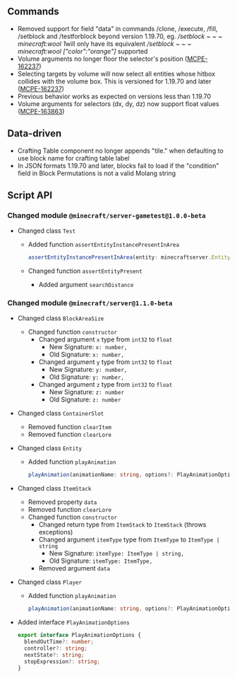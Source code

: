 ## **Commands**

- Removed support for field "data" in commands /clone, /execute, /fill, /setblock and /testforblock beyond version 1.19.70, eg. */setblock ~ ~ ~ minecraft:wool 1*will only have its equivalent */setblock ~ ~ ~ minecraft:wool ["color":"orange"]* supported
- Volume arguments no longer floor the selector's position ([MCPE-162237](https://bugs.mojang.com/browse/MCPE-162237))
- Selecting targets by volume will now select all entities whose hitbox collides with the volume box. This is versioned for 1.19.70 and later ([MCPE-162237](https://bugs.mojang.com/browse/MCPE-162237))
- Previous behavior works as expected on versions less than 1.19.70
- Volume arguments for selectors (dx, dy, dz) now support float values ([MCPE-163863](https://bugs.mojang.com/browse/MCPE-163863))

## **Data-driven**

- Crafting Table component no longer appends "tile." when defaulting to use block name for crafting table label
- In JSON formats 1.19.70 and later, blocks fail to load if the "condition" field in Block Permutations is not a valid Molang string

## **Script API**

### **Changed module `@minecraft/server-gametest@1.0.0-beta`**

- Changed class `Test`

    - Added function `assertEntityInstancePresentInArea`

      ```typescript
      assertEntityInstancePresentInArea(entity: minecraftserver.Entity, isPresent?: boolean): void      
      ```

    - Changed function `assertEntityPresent`

        - Added argument `searchDistance`

### **Changed module `@minecraft/server@1.1.0-beta`**

- Changed class `BlockAreaSize`

    - Changed function `constructor`
        - Changed argument `x` type from `int32` to `float`
            - New Signature: `x: number, `
            - Old Signature: `x: number, `
        - Changed argument `y` type from `int32` to `float`
            - New Signature: `y: number, `
            - Old Signature: `y: number, `
        - Changed argument `z` type from `int32` to `float`
            - New Signature: `z: number`
            - Old Signature: `z: number`

- Changed class `ContainerSlot`

    - Removed function `clearItem`
    - Removed function `clearLore`

- Changed class `Entity`

    - Added function `playAnimation`

      ```typescript
      playAnimation(animationName: string, options?: PlayAnimationOptions): void      
      ```

- Changed class `ItemStack`

    - Removed property `data`
    - Removed function `clearLore`
    - Changed function `constructor`
        - Changed return type from `ItemStack` to `ItemStack` (throws exceptions)
        - Changed argument `itemType` type from `ItemType` to `ItemType | string`
            - New Signature: `itemType: ItemType | string, `
            - Old Signature: `itemType: ItemType, `
        - Removed argument `data`

- Changed class `Player`

    - Added function `playAnimation`

      ```typescript
      playAnimation(animationName: string, options?: PlayAnimationOptions): void      
      ```

- Added interface `PlayAnimationOptions`

  ```typescript
  export interface PlayAnimationOptions {
    blendOutTime?: number;
    controller?: string;
    nextState?: string;
    stopExpression?: string;
  }
  ```